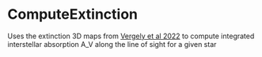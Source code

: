 # ComputeExtinction
Uses the extinction 3D maps from [Vergely et al 2022]([url](https://ui.adsabs.harvard.edu/abs/2022A%26A...664A.174V/abstract)) to compute integrated interstellar absorption A_V along the line of sight for a given star
